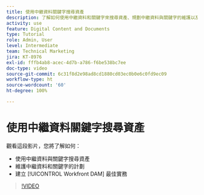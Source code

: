 ```yaml
---
title: 使用中繼資料關鍵字搜尋資產
description: 了解如何使用中繼資料和關鍵字來搜尋資產、規劃中繼資料與關鍵字的維護以及建立 [!UICONTROL Workfront DAM] 最佳實務。
activity: use
feature: Digital Content and Documents
type: Tutorial
role: Admin, User
level: Intermediate
team: Technical Marketing
jira: KT-8976
exl-id: fffb4ab8-acec-4d7b-a786-f6be538bc7ee
doc-type: video
source-git-commit: 6c31f8d2e98ad8cd1880cd03ec0b0e6c0fd9ec09
workflow-type: ht
source-wordcount: '60'
ht-degree: 100%

---
```


# 使用中繼資料關鍵字搜尋資產

觀看這段影片，您將了解如何：

* 使用中繼資料與關鍵字搜尋資產
* 維護中繼資料和關鍵字的計劃
* 建立 [!UICONTROL Workfront DAM] 最佳實務

>[!VIDEO](https://video.tv.adobe.com/v/335239/?quality=12&learn=on)
